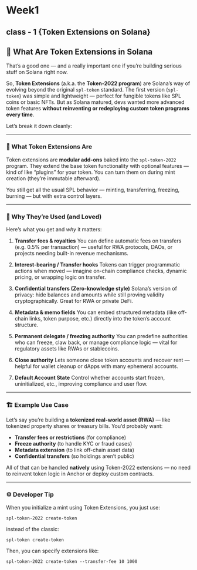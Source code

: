 # Week1
## class - 1 {Token Extensions on Solana}
## 🧩 What Are Token Extensions in Solana

That’s a good one — and a really important one if you’re building serious stuff on Solana right now.

So, **Token Extensions** (a.k.a. the **Token-2022 program**) are Solana’s way of evolving beyond the original `spl-token` standard. The first version (`spl-token`) was simple and lightweight — perfect for fungible tokens like SPL coins or basic NFTs. But as Solana matured, devs wanted more advanced token features **without reinventing or redeploying custom token programs every time**.

Let’s break it down cleanly:

---

### 🧩 What Token Extensions Are
Token extensions are **modular add-ons** baked into the `spl-token-2022` program. They extend the base token functionality with optional features — kind of like “plugins” for your token. You can turn them on during mint creation (they’re immutable afterward).

You still get all the usual SPL behavior — minting, transferring, freezing, burning — but with extra control layers.

---

### 🚀 Why They’re Used (and Loved)

Here’s what you get and *why* it matters:

1. **Transfer fees & royalties**
   You can define automatic fees on transfers (e.g. 0.5% per transaction) — useful for RWA protocols, DAOs, or projects needing built-in revenue mechanisms.

2. **Interest-bearing / Transfer hooks**
   Tokens can trigger programmatic actions when moved — imagine on-chain compliance checks, dynamic pricing, or wrapping logic on transfer.

3. **Confidential transfers (Zero-knowledge style)**
   Solana’s version of privacy: hide balances and amounts while still proving validity cryptographically. Great for RWA or private DeFi.

4. **Metadata & memo fields**
   You can embed structured metadata (like off-chain links, token purpose, etc.) directly into the token’s account structure.

5. **Permanent delegate / freezing authority**
   You can predefine authorities who can freeze, claw back, or manage compliance logic — vital for regulatory assets like RWAs or stablecoins.

6. **Close authority**
   Lets someone close token accounts and recover rent — helpful for wallet cleanup or dApps with many ephemeral accounts.

7. **Default Account State**
   Control whether accounts start frozen, uninitialized, etc., improving compliance and user flow.

---

### 🏗 Example Use Case
Let’s say you’re building a **tokenized real-world asset (RWA)** — like tokenized property shares or treasury bills.
You’d probably want:

- **Transfer fees or restrictions** (for compliance)
- **Freeze authority** (to handle KYC or fraud cases)
- **Metadata extension** (to link off-chain asset data)
- **Confidential transfers** (so holdings aren’t public)

All of that can be handled **natively** using Token-2022 extensions — no need to reinvent token logic in Anchor or deploy custom contracts.

---

### ⚙️ Developer Tip
When you initialize a mint using Token Extensions, you just use:
```bash
spl-token-2022 create-token
```
instead of the classic:
```
spl-token create-token
```
Then, you can specify extensions like:
```
spl-token-2022 create-token --transfer-fee 10 1000

```
